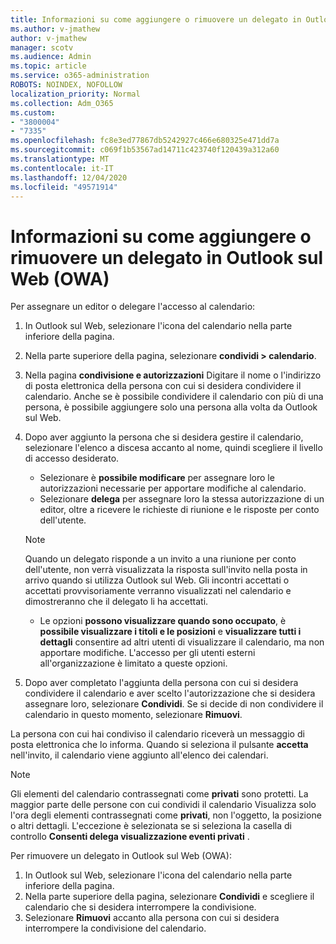 ```yaml
---
title: Informazioni su come aggiungere o rimuovere un delegato in Outlook sul Web (OWA)
ms.author: v-jmathew
author: v-jmathew
manager: scotv
ms.audience: Admin
ms.topic: article
ms.service: o365-administration
ROBOTS: NOINDEX, NOFOLLOW
localization_priority: Normal
ms.collection: Adm_O365
ms.custom:
- "3800004"
- "7335"
ms.openlocfilehash: fc8e3ed77867db5242927c466e680325e471dd7a
ms.sourcegitcommit: c069f1b53567ad14711c423740f120439a312a60
ms.translationtype: MT
ms.contentlocale: it-IT
ms.lasthandoff: 12/04/2020
ms.locfileid: "49571914"
---
```

# <a name="how-to-add-or-remove-a-delegate-in-outlook-on-the-web-owa"></a>Informazioni su come aggiungere o rimuovere un delegato in Outlook sul Web (OWA)

Per assegnare un editor o delegare l'accesso al calendario:

1. In Outlook sul Web, selezionare l'icona del calendario nella parte inferiore della pagina.
2. Nella parte superiore della pagina, selezionare **condividi > calendario**.
3. Nella pagina **condivisione e autorizzazioni** Digitare il nome o l'indirizzo di posta elettronica della persona con cui si desidera condividere il calendario. Anche se è possibile condividere il calendario con più di una persona, è possibile aggiungere solo una persona alla volta da Outlook sul Web.
4. Dopo aver aggiunto la persona che si desidera gestire il calendario, selezionare l'elenco a discesa accanto al nome, quindi scegliere il livello di accesso desiderato.

    - Selezionare è **possibile modificare** per assegnare loro le autorizzazioni necessarie per apportare modifiche al calendario.
    - Selezionare **delega** per assegnare loro la stessa autorizzazione di un editor, oltre a ricevere le richieste di riunione e le risposte per conto dell'utente.
    > [!NOTE]
    > Quando un delegato risponde a un invito a una riunione per conto dell'utente, non verrà visualizzata la risposta sull'invito nella posta in arrivo quando si utilizza Outlook sul Web. Gli incontri accettati o accettati provvisoriamente verranno visualizzati nel calendario e dimostreranno che il delegato li ha accettati.
    - Le opzioni **possono visualizzare quando sono occupato**, è **possibile visualizzare i titoli e le posizioni** e **visualizzare tutti i dettagli** consentire ad altri utenti di visualizzare il calendario, ma non apportare modifiche. L'accesso per gli utenti esterni all'organizzazione è limitato a queste opzioni.

5. Dopo aver completato l'aggiunta della persona con cui si desidera condividere il calendario e aver scelto l'autorizzazione che si desidera assegnare loro, selezionare **Condividi**. Se si decide di non condividere il calendario in questo momento, selezionare **Rimuovi**.

La persona con cui hai condiviso il calendario riceverà un messaggio di posta elettronica che lo informa. Quando si seleziona il pulsante **accetta** nell'invito, il calendario viene aggiunto all'elenco dei calendari.

> [!NOTE]
> Gli elementi del calendario contrassegnati come **privati** sono protetti. La maggior parte delle persone con cui condividi il calendario Visualizza solo l'ora degli elementi contrassegnati come **privati**, non l'oggetto, la posizione o altri dettagli. L'eccezione è selezionata se si seleziona la casella di controllo **Consenti delega visualizzazione eventi privati** .

Per rimuovere un delegato in Outlook sul Web (OWA):

1. In Outlook sul Web, selezionare l'icona del calendario nella parte inferiore della pagina.
2. Nella parte superiore della pagina, selezionare **Condividi** e scegliere il calendario che si desidera interrompere la condivisione.
3. Selezionare **Rimuovi** accanto alla persona con cui si desidera interrompere la condivisione del calendario.

